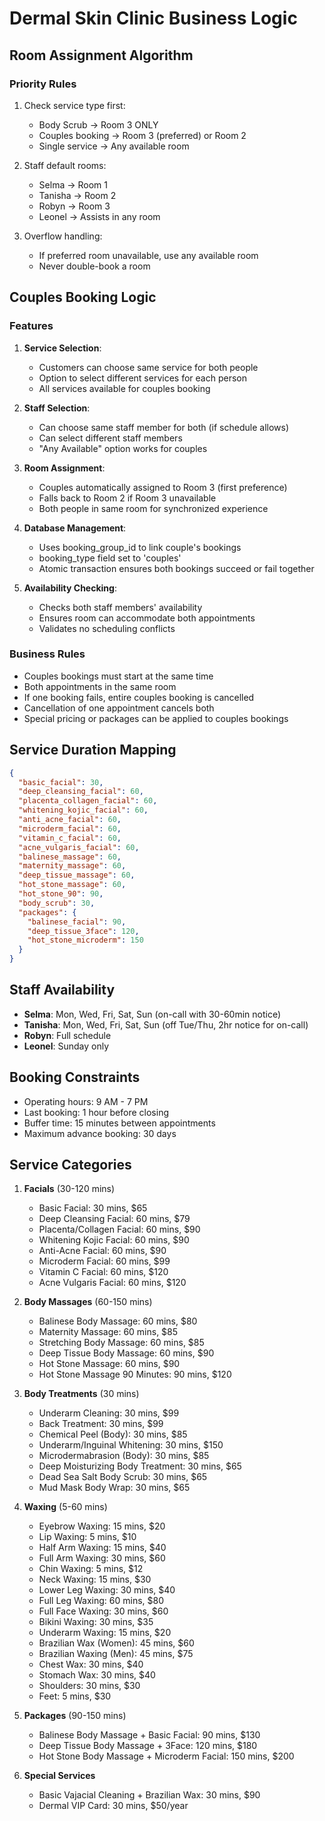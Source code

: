 # Dermal Skin Clinic Business Logic

## Room Assignment Algorithm

### Priority Rules
1. Check service type first:
   - Body Scrub → Room 3 ONLY
   - Couples booking → Room 3 (preferred) or Room 2
   - Single service → Any available room

2. Staff default rooms:
   - Selma → Room 1
   - Tanisha → Room 2
   - Robyn → Room 3
   - Leonel → Assists in any room

3. Overflow handling:
   - If preferred room unavailable, use any available room
   - Never double-book a room

## Couples Booking Logic

### Features
1. **Service Selection**:
   - Customers can choose same service for both people
   - Option to select different services for each person
   - All services available for couples booking

2. **Staff Selection**:
   - Can choose same staff member for both (if schedule allows)
   - Can select different staff members
   - "Any Available" option works for couples

3. **Room Assignment**:
   - Couples automatically assigned to Room 3 (first preference)
   - Falls back to Room 2 if Room 3 unavailable
   - Both people in same room for synchronized experience

4. **Database Management**:
   - Uses booking_group_id to link couple's bookings
   - booking_type field set to 'couples'
   - Atomic transaction ensures both bookings succeed or fail together

5. **Availability Checking**:
   - Checks both staff members' availability
   - Ensures room can accommodate both appointments
   - Validates no scheduling conflicts

### Business Rules
- Couples bookings must start at the same time
- Both appointments in the same room
- If one booking fails, entire couples booking is cancelled
- Cancellation of one appointment cancels both
- Special pricing or packages can be applied to couples bookings

## Service Duration Mapping
```json
{
  "basic_facial": 30,
  "deep_cleansing_facial": 60,
  "placenta_collagen_facial": 60,
  "whitening_kojic_facial": 60,
  "anti_acne_facial": 60,
  "microderm_facial": 60,
  "vitamin_c_facial": 60,
  "acne_vulgaris_facial": 60,
  "balinese_massage": 60,
  "maternity_massage": 60,
  "deep_tissue_massage": 60,
  "hot_stone_massage": 60,
  "hot_stone_90": 90,
  "body_scrub": 30,
  "packages": {
    "balinese_facial": 90,
    "deep_tissue_3face": 120,
    "hot_stone_microderm": 150
  }
}
```

## Staff Availability
- **Selma**: Mon, Wed, Fri, Sat, Sun (on-call with 30-60min notice)
- **Tanisha**: Mon, Wed, Fri, Sat, Sun (off Tue/Thu, 2hr notice for on-call)
- **Robyn**: Full schedule
- **Leonel**: Sunday only

## Booking Constraints
- Operating hours: 9 AM - 7 PM
- Last booking: 1 hour before closing
- Buffer time: 15 minutes between appointments
- Maximum advance booking: 30 days

## Service Categories
1. **Facials** (30-120 mins)
   - Basic Facial: 30 mins, $65
   - Deep Cleansing Facial: 60 mins, $79
   - Placenta/Collagen Facial: 60 mins, $90
   - Whitening Kojic Facial: 60 mins, $90
   - Anti-Acne Facial: 60 mins, $90
   - Microderm Facial: 60 mins, $99
   - Vitamin C Facial: 60 mins, $120
   - Acne Vulgaris Facial: 60 mins, $120

2. **Body Massages** (60-150 mins)
   - Balinese Body Massage: 60 mins, $80
   - Maternity Massage: 60 mins, $85
   - Stretching Body Massage: 60 mins, $85
   - Deep Tissue Body Massage: 60 mins, $90
   - Hot Stone Massage: 60 mins, $90
   - Hot Stone Massage 90 Minutes: 90 mins, $120

3. **Body Treatments** (30 mins)
   - Underarm Cleaning: 30 mins, $99
   - Back Treatment: 30 mins, $99
   - Chemical Peel (Body): 30 mins, $85
   - Underarm/Inguinal Whitening: 30 mins, $150
   - Microdermabrasion (Body): 30 mins, $85
   - Deep Moisturizing Body Treatment: 30 mins, $65
   - Dead Sea Salt Body Scrub: 30 mins, $65
   - Mud Mask Body Wrap: 30 mins, $65

4. **Waxing** (5-60 mins)
   - Eyebrow Waxing: 15 mins, $20
   - Lip Waxing: 5 mins, $10
   - Half Arm Waxing: 15 mins, $40
   - Full Arm Waxing: 30 mins, $60
   - Chin Waxing: 5 mins, $12
   - Neck Waxing: 15 mins, $30
   - Lower Leg Waxing: 30 mins, $40
   - Full Leg Waxing: 60 mins, $80
   - Full Face Waxing: 30 mins, $60
   - Bikini Waxing: 30 mins, $35
   - Underarm Waxing: 15 mins, $20
   - Brazilian Wax (Women): 45 mins, $60
   - Brazilian Waxing (Men): 45 mins, $75
   - Chest Wax: 30 mins, $40
   - Stomach Wax: 30 mins, $40
   - Shoulders: 30 mins, $30
   - Feet: 5 mins, $30

5. **Packages** (90-150 mins)
   - Balinese Body Massage + Basic Facial: 90 mins, $130
   - Deep Tissue Body Massage + 3Face: 120 mins, $180
   - Hot Stone Body Massage + Microderm Facial: 150 mins, $200

6. **Special Services**
   - Basic Vajacial Cleaning + Brazilian Wax: 30 mins, $90
   - Dermal VIP Card: 30 mins, $50/year 